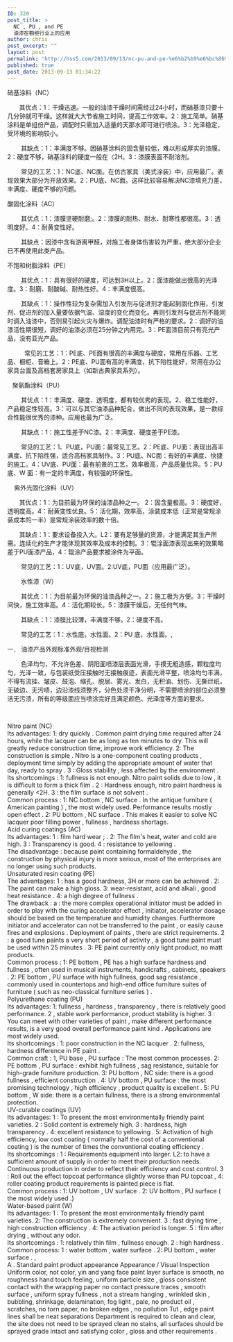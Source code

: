 ```yaml
---
ID: 320
post_title: >
  NC , PU , and PE
  油漆在橱柜行业上的应用
author: chris
post_excerpt: ""
layout: post
permalink: 'http://hss5.com/2013/09/13/nc-pu-and-pe-%e6%b2%b9%e6%bc%86%e5%9c%a8%e6%a9%b1%e6%9f%9c%e8%a1%8c%e4%b8%9a%e4%b8%8a%e7%9a%84%e5%ba%94%e7%94%a8/'
published: true
post_date: 2013-09-13 01:34:22
---
```

<p>硝基涂料（NC）&nbsp; <p>&nbsp;&nbsp;&nbsp;&nbsp;&nbsp;&nbsp; 其优点：1：干燥迅速。一般的油漆干燥时间需经过24小时，而硝基漆只要十几分钟就可干燥。这样就大大节省施工时间，提高工作效率。2：施工简单。硝基涂料是单组份产品，调配时只需加入适量的天那水即可进行喷涂。3：光泽稳定，受环境的影响较小。&nbsp; <p>&nbsp;&nbsp;&nbsp;&nbsp;&nbsp;&nbsp;&nbsp; 其缺点：1：丰满度不够。因硝基涂料的固含量较低，难以形成厚实的漆膜。2：硬度不够，硝基涂料的硬度一般在〈2H。3：漆膜表面不耐溶剂。&nbsp; <p>&nbsp;&nbsp;&nbsp;&nbsp;&nbsp;&nbsp;&nbsp; 常见的工艺：1：NC底、NC面。在仿古家具（美式涂装）中，应用最广。表现效果大部分为开放效果。2：PU底、NC面。这样比较容易解决NC漆填充力差，丰满度、硬度不够的问题。&nbsp; <p>酸固化涂料（AC）&nbsp; <p>&nbsp;&nbsp;&nbsp;&nbsp;&nbsp;&nbsp;&nbsp; 其优点：1：漆膜坚硬耐磨;。2：漆膜的耐热、耐水、耐寒性都很高。3：透明度好。4：耐黄变性好。&nbsp; <p>&nbsp;&nbsp;&nbsp;&nbsp;&nbsp;&nbsp;&nbsp; 其缺点：因漆中含有游离甲醛，对施工者身体伤害较为严重，绝大部分企业已不再使用此类产品。&nbsp; <p>不饱和树脂涂料（PE）&nbsp; <p>&nbsp;&nbsp;&nbsp;&nbsp;&nbsp;&nbsp;&nbsp; 其优点：1：具有很好的硬度，可达到3H以上。2：面漆能做出很高的光泽度。3：耐磨、耐酸碱、耐热性好。4：丰满度很高。&nbsp; <p>&nbsp;&nbsp;&nbsp;&nbsp;&nbsp;&nbsp;&nbsp; 其缺点：1：操作性较为复杂需加入引发剂与促进剂才能起到固化作用，引发剂、促进剂的加入量要依据气温、湿度的变化而变化。再则引发剂与促进剂不能同时调入油漆中，否则易引起火灾与爆炸。调配油漆时有严格的要求。2：调好的油漆活性期很短，调好的油漆必须在25分钟之内用完。3：PE面漆目前只有亮光产品，没有亚光产品。&nbsp; <p>&nbsp;&nbsp;&nbsp;&nbsp;&nbsp;&nbsp;&nbsp;&nbsp;&nbsp; 常见的工艺：1：PE底、PE面有很高的丰满度与硬度，常用在乐器、工艺品、橱柜、音箱上。2：PE底、PU面有高的丰满度，抗下陷性能好，常用在办公家具台面及高档套房家具上（如新古典家具系列）。&nbsp; <p>&nbsp;&nbsp; 聚氨酯涂料（PU）&nbsp; <p>&nbsp;&nbsp;&nbsp;&nbsp;&nbsp;&nbsp;&nbsp; 其优点：1：丰满度、硬度、透明度，都有较优秀的表现。2、稳工性能好，产品稳定性较高。3：可以与其它油漆品种配合，做出不同的表现效果，是一款综合性能很优秀的漆种。应用也最为广泛。&nbsp; <p>&nbsp;&nbsp;&nbsp;&nbsp;&nbsp;&nbsp;&nbsp; 其缺点：1：施工性差于NC漆。2：丰满度、硬度差于PE漆。&nbsp; <p>&nbsp;&nbsp;&nbsp;&nbsp;&nbsp;&nbsp;&nbsp; 常见的工艺：1、PU底，PU面：最常见工艺。2：PE底、PU面：表现出高丰满度、抗下陷性强，适合高档家具制作。3：PU底、NC面：有好的丰满度、快捷的施工。4：UV底、PU面：最有前景的工艺，效率极高，产品质量优异。5：PU底、W 面：有一定的丰满度，有较强的环保性。&nbsp; <p>&nbsp;&nbsp;&nbsp; 紫外光固化涂料（UV）&nbsp; <p>&nbsp;&nbsp;&nbsp;&nbsp;&nbsp;&nbsp; 其优点：1：为目前最为环保的油漆品种之一。 2：固含量极高。3：硬度好， 透明度高。4：耐黄变性优良。5：活化期，效率高，涂装成本低（正常是常规涂装成本的一半）是常规涂装效率的数十倍。&nbsp; <p>&nbsp;&nbsp;&nbsp;&nbsp;&nbsp;&nbsp; 其缺点：1：要求设备投入大。L2：要有足够量的货源，才能满足其生产所需。连续化的生产才能体现其效率及成本的控制。3：辊涂面漆表现出来的效果略差于PU面漆产品，4：辊涂产品要求被涂件为平面。&nbsp; <p>&nbsp;&nbsp;&nbsp;&nbsp;&nbsp;&nbsp;&nbsp; 常见的工艺：1：UV底，UV面。2:UV底，PU面（应用最广泛）。&nbsp; <p>&nbsp;&nbsp;&nbsp;&nbsp;&nbsp;&nbsp;&nbsp; 水性漆（W）&nbsp; <p>&nbsp;&nbsp;&nbsp;&nbsp;&nbsp;&nbsp;&nbsp; 其优点：1：为目前最为环保的油漆品种之一。2：施工极为方便。3：干燥时间快，施工效率高。4：活化期较长。5：漆膜干燥后，无任何气味。&nbsp; <p>&nbsp;&nbsp;&nbsp;&nbsp;&nbsp;&nbsp;&nbsp; 其缺点：1：漆膜比较薄，丰满度不够。2：硬度不高。&nbsp; <p>&nbsp;&nbsp;&nbsp;&nbsp;&nbsp;&nbsp;&nbsp; 常见的工艺：1：水性底，水性面。2：PU 底，水性面。,&nbsp; <p>一． 油漆产品外观标准外观/目视检测&nbsp; <p>&nbsp;&nbsp;&nbsp;&nbsp;&nbsp;&nbsp;&nbsp; 色泽均匀，不允许色差、阴阳面喷漆层表面光滑，手摸无粗造感，颗粒度均匀，光泽一致，与包装纸受压接触时无接触痕迹，表面光滑平整，喷涂均匀丰满，不得有流挂、皱皮、鼓泡、缩孔、脱层、雾光、发白，无积油、划伤、无撕烂纸，无破边、无污啧，边沿漆线须整齐，分色处须干净分明，不需要喷涂的部位必须整洁无污渍，所有的等级面应当喷涂完好且满足颜色、光泽度等方面的要求。</p> <p>&nbsp;</p> <p>Nitro paint (NC)<br>Its advantages: 1: dry quickly . Common paint drying time required after 24 hours, while the lacquer can be as long as ten minutes to dry. This will greatly reduce construction time, improve work efficiency. 2: The construction is simple . Nitro is a one-component coating products , deployment time simply by adding the appropriate amount of water that day, ready to spray . 3 : Gloss stability , less affected by the environment .<br>Its shortcomings : 1: fullness is not enough. Nitro paint solids due to low , it is difficult to form a thick film . 2 : Hardness enough, nitro paint hardness is generally &lt;2H. 3 : the film surface is not solvent .<br>Common process : 1: NC bottom , NC surface . In the antique furniture ( American painting ) , the most widely used. Performance results mostly open effect . 2: PU bottom , NC surface . This makes it easier to solve NC lacquer poor filling power , fullness , hardness shortage.<br>Acid curing coatings (AC)<br>Its advantages: 1 : film hard wear ; . 2: The film's heat, water and cold are high. 3 : Transparency is good. 4 : resistance to yellowing .<br>The disadvantage : because paint containing formaldehyde , the construction by physical injury is more serious, most of the enterprises are no longer using such products.<br>Unsaturated resin coating (PE)<br>The advantages: 1 : has a good hardness, 3H or more can be achieved . 2: The paint can make a high gloss. 3: wear-resistant, acid and alkali , good heat resistance . 4: a high degree of fullness .<br>The drawback : a : the more complex operational initiator must be added in order to play with the curing accelerator effect , initiator, accelerator dosage should be based on the temperature and humidity changes. Furthermore initiator and accelerator can not be transferred to the paint , or easily cause fires and explosions . Deployment of paints , there are strict requirements. 2 : a good tune paints a very short period of activity , a good tune paint must be used within 25 minutes . 3: PE paint currently only light product, no matt products.<br>Common process : 1: PE bottom , PE has a high surface hardness and fullness , often used in musical instruments, handicrafts , cabinets, speakers . 2: PE bottom , PU surface with high fullness, good sag resistance , commonly used in countertops and high-end office furniture suites of furniture ( such as neo-classical furniture series ) .<br>Polyurethane coating (PU)<br>Its advantages: 1: fullness , hardness , transparency , there is relatively good performance. 2 , stable work performance, product stability is higher. 3 : You can meet with other varieties of paint , make different performance results, is a very good overall performance paint kind . Applications are most widely used.<br>Its shortcomings : 1: poor construction in the NC lacquer . 2: fullness, hardness difference in PE paint .<br>Common craft : 1, PU base , PU surface : The most common processes. 2: PE bottom , PU surface : exhibit high fullness , sag resistance, suitable for high-grade furniture production. 3: PU bottom , NC side: there is a good fullness , efficient construction . 4: UV bottom , PU surface : the most promising technology , high efficiency , product quality is excellent . 5: PU bottom , W side: there is a certain fullness, there is a strong environmental protection.<br>UV-curable coatings (UV)<br>Its advantages: 1 : To present the most environmentally friendly paint varieties. 2 : Solid content is extremely high. 3 : hardness, high transparency . 4: excellent resistance to yellowing . 5: Activation of high efficiency, low cost coating ( normally half the cost of a conventional coating ) is the number of times the conventional coating efficiency .<br>Its shortcomings : 1 : Requirements equipment into larger. L2: to have a sufficient amount of supply in order to meet their production needs. Continuous production in order to reflect their efficiency and cost control. 3 : Roll out the effect topcoat performance slightly worse than PU topcoat , 4: roller coating product requirements is painted piece is flat.<br>Common process : 1: UV bottom , UV surface . 2: UV bottom , PU surface ( the most widely used .)<br>Water-based paint (W)<br>Its advantages: 1 : To present the most environmentally friendly paint varieties. 2: The construction is extremely convenient. 3 : fast drying time , high construction efficiency . 4: The activation period is longer. 5 : film after drying , without any odor.<br>Its shortcomings : 1: relatively thin film , fullness enough. 2 : high hardness .<br>Common process: 1 : water bottom , water surface . 2: PU bottom , water surface . ,<br>A . Standard paint product appearance Appearance / Visual Inspection<br>Uniform color, not color, yin and yang face paint layer surface is smooth, no roughness hand touch feeling, uniform particle size , gloss consistent contact with the wrapping paper no contact pressure traces , smooth surface , uniform spray fullness , not a stream hanging , wrinkled skin , bubbling, shrinkage, delamination, fog light , pale, no product oil , scratches, no torn paper, no broken edges , no pollution Tut , edge paint lines shall be neat separations Department is required to clean and clear, the site does not need to be sprayed clean no stains, all surfaces should be sprayed grade intact and satisfying color , gloss and other requirements .</p>